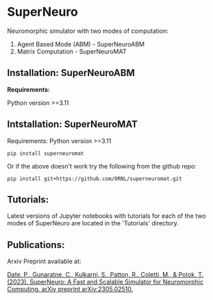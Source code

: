 # SuperNeuro
Neuromorphic simulator with two modes of computation:

1. Agent Based Mode (ABM) - SuperNeuroABM
2. Matrix  Computation - SuperNeuroMAT

## Installation: SuperNeuroABM

**Requirements:**

Python version >=3.11

## Intstallation: SuperNeuroMAT

Requirements: Python version >=3.11

`pip install superneuromat`

Or if the above doesn't work try the following from the github repo:

`pip install git+https://github.com/ORNL/superneuromat.git`


## Tutorials:
Latest versions of Jupyter notebooks with tutorials for each of the two modes of SuperNeuro are located in the 'Tutorials' directory.

## Publications:
Arxiv Preprint available at:

[Date. P., Gunaratne, C., Kulkarni, S., Patton, R., Coletti, M., & Potok, T. (2023). SuperNeuro: A Fast and Scalable Simulator for Neuromorphic Computing. arXiv preprint arXiv:2305.02510.
](https://arxiv.org/abs/2305.02510)
